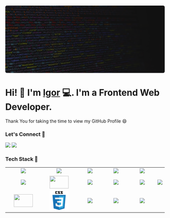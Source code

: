 ![Repository Banner](banner.png)
<!--  -->
# Hi! 👋 I'm [Igor](https://igorglisovic.com) 💻. I'm a Frontend Web Developer.
Thank You for taking the time to view my GitHub Profile :smile:
<!--  -->
### Let's Connect 🔗
[![](https://img.shields.io/badge/linkedin-%230077B5.svg?&style=for-the-badge&logo=linkedin&logoColor=white0e76a8)](https://www.linkedin.com/in/igor-glisovic/)
[![](https://img.shields.io/badge/twitter-%230077B5.svg?&style=for-the-badge&logo=twitter&logoColor=white&color=00acee)](https://twitter.com/glisovic_igor)
### Tech Stack 🔗

<table width="100">
  <tr>
    <td align="center" width="190">
      <img src="https://www.vectorlogo.zone/logos/reactjs/reactjs-ar21.svg" />
    </td>
    <td align="center" width="190">
      <img
        src="https://static-00.iconduck.com/assets.00/next-js-icon-2048x2048-5dqjgeku.png"
      />
    </td>
    <td align="center" width="190">
      <img
        src="https://github.com/abranhe/programming-languages-logos/blob/master/src/javascript/javascript.svg"
        width="60"
      />
    </td>
    <td align="center" width="190">
      <img
        src="https://www.vectorlogo.zone/logos/typescriptlang/typescriptlang-icon.svg"
      />
    </td>
    <td align="center" width="190">
      <img src="https://www.vectorlogo.zone/logos/nodejs/nodejs-ar21.svg" />
    </td>
  </tr>
  <tr>
    <td align="center" width="190">
      <img
        src="https://git-scm.com/images/logos/1color-darkbg@2x.png"
        width="100"
      />
    </td>
    <td align="center">
      <img
        src="https://www.jing.fm/clipimg/full/53-537670_python-png-file-python-logo-png.png"
        width="60"
        height="40"
      />
    </td>
    <td align="center">
      <img src="https://www.vectorlogo.zone/logos/nodejs/nodejs-ar21.svg" />
    </td>
    <td align="center">
      <img src="https://vegibit.com/wp-content/uploads/2018/05/expressjs.png" />
    </td>
    <td align="center">
      <img
        src="http://rhc4tp-cms-prod-vpc-76857813.s3.amazonaws.com/s3fs-public/mongodb-logo-rgb-j6w271g1xn.jpg"
      />
    </td>
    <td align="center">
      <img src="https://www.vectorlogo.zone/logos/firebase/firebase-ar21.svg" />
    </td>
  </tr>
  <tr>
    <td align="center">
      <img
        src="https://upload.wikimedia.org/wikipedia/commons/thumb/3/38/HTML5_Badge.svg/600px-HTML5_Badge.svg.png"
        height="40"
        width="60"
      />
    </td>
    <td align="center">
      <img
        src="https://raw.githubusercontent.com/devicons/devicon/0d6c64dbbf311879f7d563bfc3ccf559f9ed111c/icons/css3/css3-original-wordmark.svg"
        width="60"
      />
    </td>
    <td align="center">
      <img src="https://www.vectorlogo.zone/logos/heroku/heroku-ar21.svg" />
    </td>
    <td align="center">
      <img
        src="https://github.com/bestofjs/bestofjs-webui/blob/master/public/logos/vscode.svg"
        width="60"
      />
    </td>
    <td align="center">
      <img
        src="https://www.vectorlogo.zone/logos/getpostman/getpostman-icon.svg"
      />
    </td>
  </tr>
</table>
